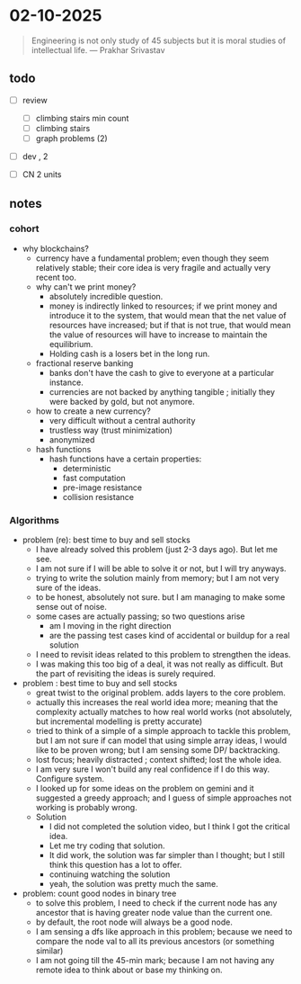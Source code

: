 # 02-10-2025

> Engineering is not only study of 45 subjects but it is moral studies of intellectual life. — Prakhar Srivastav

## todo 
- [ ] review 
	- [ ] climbing stairs min count 
	- [ ] climbing stairs
	- [ ] graph problems (2)
- [ ] dev , 2
- [ ] CN 2 units 


## notes
### cohort
- why blockchains?
	- currency have a fundamental problem; even though they seem relatively stable; their core idea is very fragile and actually very recent too. 
	- why can't we print money? 
		- absolutely incredible question. 
		- money is indirectly linked to resources; if we print money and introduce it to the system, that would mean that the net value of resources have increased; but if that is not true, that would mean the value of resources will have to increase to maintain the equilibrium. 
		- Holding cash is a losers bet in the long run. 
	- fractional reserve banking
		- banks don't have the cash to give to everyone at a particular instance. 
		- currencies are not backed by anything tangible ; initially they were backed by gold, but not anymore. 
	- how to create a new currency? 
		- very difficult without a central authority 
		- trustless way (trust minimization) 
		- anonymized 
	- hash functions
		- hash functions have a certain properties:
			- deterministic
			- fast computation
			- pre-image resistance 
			- collision resistance 

### Algorithms 
- problem (re): best time to buy and sell stocks 
	- I have already solved this problem (just 2-3 days ago). But let me see. 
	- I am not sure if I will be able to solve it or not, but I will try anyways. 
	- trying to write the solution mainly from memory; but I am not very sure of the ideas. 
	- to be honest, absolutely not sure. but I am managing to make some sense out of noise. 
	- some cases are actually passing; so two questions arise
		- am I moving in the right direction
		- are the passing test cases kind of accidental or buildup for a real solution 
	- I need to revisit ideas related to this problem to strengthen the ideas. 
	- I was making this too big of a deal, it was not really as difficult. But the part of revisiting the ideas is surely required. 
- problem : best time to buy and sell stocks 
	- great twist to the original problem. adds layers to the core problem. 
	- actually this increases the real world idea more; meaning that the complexity actually matches to how real world works (not absolutely, but incremental modelling is pretty accurate)
	- tried to think of a simple of a simple approach to tackle this problem, but I am not sure if can model that using simple array ideas, I would like to be proven wrong; but I am sensing some DP/ backtracking. 
	- lost focus; heavily distracted ; context shifted; lost the whole idea. 
	- I am very sure I won't build any real confidence if I do this way. Configure system. 
	- I looked up for some ideas on the problem on gemini and it suggested a greedy approach; and I guess of simple approaches not working is probably wrong. 
	- Solution
		- I did not completed the solution video, but I think I got the critical idea. 
		- Let me try coding that solution. 
		- It did work, the solution was far simpler than I thought; but I still think this question has a lot to offer. 
		- continuing watching the solution 
		- yeah, the solution was pretty much the same. 
- problem: count good nodes in binary tree 
	- to solve this problem, I need to check if the current node has any ancestor that is having greater node value than the current one. 
	- by default, the root node will always be a good node. 
	- I am sensing a dfs like approach in this problem; because we need to compare the node val to all its previous ancestors (or something similar)
	- I am not going till the 45-min mark; because I am not having any remote idea to think about or base my thinking on. 
